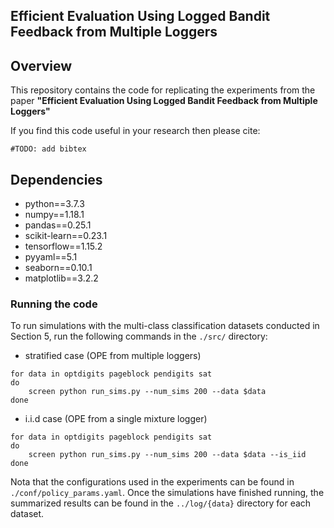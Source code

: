 ## Efficient Evaluation Using Logged Bandit Feedback from Multiple Loggers

## Overview
This repository contains the code for replicating the experiments from the paper **"Efficient Evaluation Using Logged Bandit Feedback from Multiple Loggers"**

If you find this code useful in your research then please cite:
```
#TODO: add bibtex
```

## Dependencies
- python==3.7.3
- numpy==1.18.1
- pandas==0.25.1
- scikit-learn==0.23.1
- tensorflow==1.15.2
- pyyaml==5.1
- seaborn==0.10.1
- matplotlib==3.2.2

### Running the code

To run simulations with the multi-class classification datasets conducted in Section 5, run the following commands in the `./src/` directory:

- stratified case (OPE from multiple loggers)
```
for data in optdigits pageblock pendigits sat
do
    screen python run_sims.py --num_sims 200 --data $data
done
```

- i.i.d case (OPE from a single mixture logger)
```
for data in optdigits pageblock pendigits sat
do
    screen python run_sims.py --num_sims 200 --data $data --is_iid
done
```

Nota that the configurations used in the experiments can be found in `./conf/policy_params.yaml`.
Once the simulations have finished running, the summarized results can be found in the `../log/{data}` directory for each dataset.
